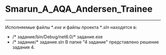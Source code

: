 # Smarun_A_AQA_Andersen_Trainee
____
Исполняемые файлы **.exe* и файлы проекта **.sln* находятся в:
* /* задание/bin/Debug/net6.0/* задание.exe
* /* задание/* задание.sln
В папке "4 задание" представлено решение задания 4.
